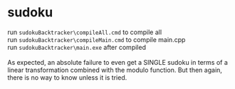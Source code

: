 # sudoku

run `sudokuBacktracker\compileAll.cmd` to compile all <br/>
run `sudokuBacktracker\compileMain.cmd` to compile main.cpp <br/>
run `sudokuBacktracker\main.exe` after compiled <br/>
<br/>
As expected, an absolute failure to even get a SINGLE sudoku in terms of a linear transformation combined with the modulo function. But then again, there is no way to know unless it is tried. 
